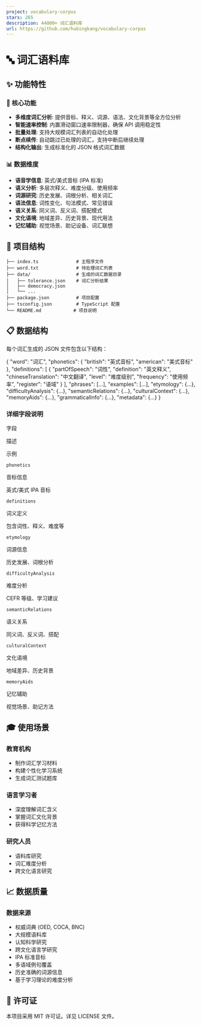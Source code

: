 ```yaml
---
project: vocabulary-corpus
stars: 265
description: 44000+ 词汇语料库
url: https://github.com/hubingkang/vocabulary-corpus
---
```


🔤 词汇语料库
========

✨ 功能特性
------

### 🎯 核心功能

-   **多维度词汇分析**: 提供音标、释义、词源、语法、文化背景等全方位分析
-   **智能速率控制**: 内置滑动窗口速率限制器，确保 API 调用稳定性
-   **批量处理**: 支持大规模词汇列表的自动化处理
-   **断点续传**: 自动跳过已处理的词汇，支持中断后继续处理
-   **结构化输出**: 生成标准化的 JSON 格式词汇数据

### 📊 数据维度

-   **语音学信息**: 英式/美式音标 (IPA 标准)
-   **语义分析**: 多层次释义、难度分级、使用频率
-   **词源研究**: 历史发展、词根分析、相关词汇
-   **语法信息**: 词性变化、句法模式、常见错误
-   **语义关系**: 同义词、反义词、搭配模式
-   **文化语境**: 地域差异、历史背景、现代用法
-   **记忆辅助**: 视觉场景、助记设备、词汇联想

📁 项目结构
-------

```
├── index.ts              # 主程序文件
├── word.txt              # 待处理词汇列表
├── data/                 # 生成的词汇数据目录
│   ├── tolerance.json    # 词汇分析结果
│   ├── democracy.json
│   └── ...
├── package.json          # 项目配置
├── tsconfig.json         # TypeScript 配置
└── README.md            # 项目说明
```

📋 数据结构
-------

每个词汇生成的 JSON 文件包含以下结构：

{
  "word": "词汇",
  "phonetics": {
    "british": "英式音标",
    "american": "美式音标"
  },
  "definitions": \[
    {
      "partOfSpeech": "词性",
      "definition": "英文释义",
      "chineseTranslation": "中文翻译",
      "level": "难度级别",
      "frequency": "使用频率",
      "register": "语域"
    }
  \],
  "phrases": \[...\],
  "examples": \[...\],
  "etymology": {...},
  "difficultyAnalysis": {...},
  "semanticRelations": {...},
  "culturalContext": {...},
  "memoryAids": {...},
  "grammaticalInfo": {...},
  "metadata": {...}
}

### 详细字段说明

字段

描述

示例

`phonetics`

音标信息

英式/美式 IPA 音标

`definitions`

词义定义

包含词性、释义、难度等

`etymology`

词源信息

历史发展、词根分析

`difficultyAnalysis`

难度分析

CEFR 等级、学习建议

`semanticRelations`

语义关系

同义词、反义词、搭配

`culturalContext`

文化语境

地域差异、历史背景

`memoryAids`

记忆辅助

视觉场景、助记方法

🎓 使用场景
-------

### 教育机构

-   制作词汇学习材料
-   构建个性化学习系统
-   生成词汇测试题库

### 语言学习者

-   深度理解词汇含义
-   掌握词汇文化背景
-   获得科学记忆方法

### 研究人员

-   语料库研究
-   词汇难度分析
-   跨文化语言研究

📈 数据质量
-------

### 数据来源

-   权威词典 (OED, COCA, BNC)
-   大规模语料库
-   认知科学研究
-   跨文化语言学研究
-   IPA 标准音标
-   多语域例句覆盖
-   历史准确的词源信息
-   基于学习理论的难度分析

📄 许可证
------

本项目采用 MIT 许可证。详见 LICENSE 文件。
